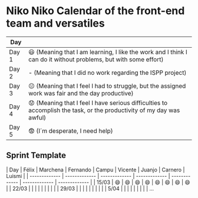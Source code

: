 # Niko Niko Calendar of the front-end team and versatiles



| Day           |   |
| ------------- | ------------- |
| Day 1         |    :smiley: (Meaning that I am learning, I like the work and I think I can do it without problems, but with some effort) |
| Day 2         |    - (Meaning that I did no work regarding the ISPP project)           |
| Day 3         |    :neutral_face:  (Meaning that I feel I had to struggle, but the assigned work was fair and the day productive)          |:fearful:
| Day 4         |    :worried: (Meaning that I feel I have serious difficulties to accomplish the task, or the productivity of my day was awful)           |
| Day 5         |    :fearful:   (I´m desperate, I need help)        |


## Sprint Template

| Day           | Félix   | Marchena | Fernando     | Campu    | Vicente     | Juanjo     | Carnero    | Luismi    |
| ------------- | ------------- | -------------  | -------------  | -------------  | -------------  | -------------  |
| 15/03        | :smile:        |   :smile:          |    :smile:         | :smile:      | :smile:        |  :smile:        |  :smile:          |  :smile:       |
| 22/03         |               |             |                |                |                |                |       |                |
| 29/03         |               |               |                |                |                |                |   |                |
| 5/04         |            |             |                |                |                |                |       |                |
...
